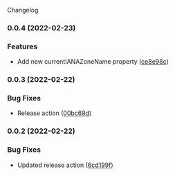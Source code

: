 Changelog
### 0.0.4 (2022-02-23)


### Features

* Add new currentIANAZoneName property ([ce8e98c](https://github.com/cutterbl/moment-extension/commit/ce8e98cf0aa0790f595c2d590f7de3617524806d))

### 0.0.3 (2022-02-22)


### Bug Fixes

* Release action ([00bc69d](https://github.com/cutterbl/moment-extension/commit/00bc69d290f8a9f9b5e9ad97c23888556693b63c))

### 0.0.2 (2022-02-22)


### Bug Fixes

* Updated release action ([6cd199f](https://github.com/cutterbl/moment-extension/commit/6cd199f99764e21867c9d972e6fdc0fd68f09aac))
